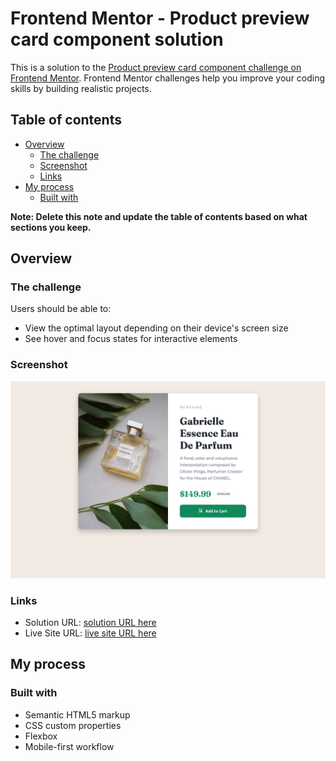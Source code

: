 # Frontend Mentor - Product preview card component solution

This is a solution to the [Product preview card component challenge on Frontend Mentor](https://www.frontendmentor.io/challenges/product-preview-card-component-GO7UmttRfa). Frontend Mentor challenges help you improve your coding skills by building realistic projects.

## Table of contents

- [Overview](#overview)
  - [The challenge](#the-challenge)
  - [Screenshot](#screenshot)
  - [Links](#links)
- [My process](#my-process)
  - [Built with](#built-with)

**Note: Delete this note and update the table of contents based on what sections you keep.**

## Overview

### The challenge

Users should be able to:

- View the optimal layout depending on their device's screen size
- See hover and focus states for interactive elements

### Screenshot

![Screenshot](./Screen%20Shot%202025-10-19%20at%2018.47.38.png)

### Links

- Solution URL: [solution URL here](https://github.com/belhamin/product-preview-card)
- Live Site URL: [live site URL here](https://product-reviewcard.netlify.app/)

## My process

### Built with

- Semantic HTML5 markup
- CSS custom properties
- Flexbox
- Mobile-first workflow
